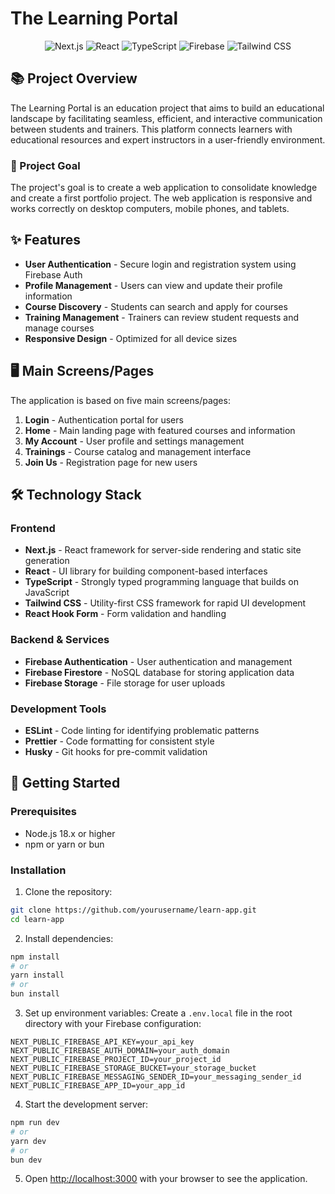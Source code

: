 # The Learning Portal

<div align="center">
  <img src="https://img.shields.io/badge/Next.js-000000?style=for-the-badge&logo=next.js&logoColor=white" alt="Next.js" />
  <img src="https://img.shields.io/badge/React-61DAFB?style=for-the-badge&logo=react&logoColor=black" alt="React" />
  <img src="https://img.shields.io/badge/TypeScript-3178C6?style=for-the-badge&logo=typescript&logoColor=white" alt="TypeScript" />
  <img src="https://img.shields.io/badge/Firebase-FFCA28?style=for-the-badge&logo=firebase&logoColor=black" alt="Firebase" />
  <img src="https://img.shields.io/badge/Tailwind_CSS-38B2AC?style=for-the-badge&logo=tailwind-css&logoColor=white" alt="Tailwind CSS" />
</div>

## 📚 Project Overview

The Learning Portal is an education project that aims to build an educational landscape by facilitating seamless, efficient, and interactive communication between students and trainers. This platform connects learners with educational resources and expert instructors in a user-friendly environment.

### 🎯 Project Goal

The project's goal is to create a web application to consolidate knowledge and create a first portfolio project. The web application is responsive and works correctly on desktop computers, mobile phones, and tablets.

## ✨ Features

- **User Authentication** - Secure login and registration system using Firebase Auth
- **Profile Management** - Users can view and update their profile information
- **Course Discovery** - Students can search and apply for courses
- **Training Management** - Trainers can review student requests and manage courses
- **Responsive Design** - Optimized for all device sizes

## 🖥️ Main Screens/Pages

The application is based on five main screens/pages:

1. **Login** - Authentication portal for users
2. **Home** - Main landing page with featured courses and information
3. **My Account** - User profile and settings management
4. **Trainings** - Course catalog and management interface
5. **Join Us** - Registration page for new users

## 🛠️ Technology Stack

### Frontend
- **Next.js** - React framework for server-side rendering and static site generation
- **React** - UI library for building component-based interfaces
- **TypeScript** - Strongly typed programming language that builds on JavaScript
- **Tailwind CSS** - Utility-first CSS framework for rapid UI development
- **React Hook Form** - Form validation and handling

### Backend & Services
- **Firebase Authentication** - User authentication and management
- **Firebase Firestore** - NoSQL database for storing application data
- **Firebase Storage** - File storage for user uploads

### Development Tools
- **ESLint** - Code linting for identifying problematic patterns
- **Prettier** - Code formatting for consistent style
- **Husky** - Git hooks for pre-commit validation


## 🚀 Getting Started

### Prerequisites

- Node.js 18.x or higher
- npm or yarn or bun

### Installation

1. Clone the repository:
```bash
git clone https://github.com/yourusername/learn-app.git
cd learn-app
```

2. Install dependencies:
```bash
npm install
# or
yarn install
# or
bun install
```

3. Set up environment variables:
Create a `.env.local` file in the root directory with your Firebase configuration:
```
NEXT_PUBLIC_FIREBASE_API_KEY=your_api_key
NEXT_PUBLIC_FIREBASE_AUTH_DOMAIN=your_auth_domain
NEXT_PUBLIC_FIREBASE_PROJECT_ID=your_project_id
NEXT_PUBLIC_FIREBASE_STORAGE_BUCKET=your_storage_bucket
NEXT_PUBLIC_FIREBASE_MESSAGING_SENDER_ID=your_messaging_sender_id
NEXT_PUBLIC_FIREBASE_APP_ID=your_app_id
```

4. Start the development server:
```bash
npm run dev
# or
yarn dev
# or
bun dev
```

5. Open [http://localhost:3000](http://localhost:3000) with your browser to see the application.
